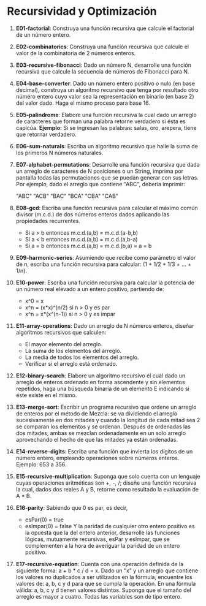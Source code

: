 # Recursividad y Optimización

1) **E01-factorial**: Construya una función recursiva que calcule el factorial de un número entero.

2) **E02-combinatorics**: Construya una función recursiva que calcule el valor de la combinatoria de 2 números enteros.

3) **E03-recursive-fibonacci**: Dado un número N, desarrolle una función recursiva que calcule la secuencia de números de Fibonacci para N.

4) **E04-base-converter**: Dado un número entero positivo o nulo (en base decimal), construya un algoritmo recursivo que tenga por resultado otro número entero cuyo valor sea la representación en binario (en base 2) del valor dado. Haga el mismo proceso para base 16.

5) **E05-palindrome**: Elabore una función recursiva la cual dado un arreglo de caracteres que forman una palabra retorne verdadero si ésta es capicúa. **Ejemplo:** Si se ingresan las palabras: salas, oro, arepera, tiene que retornar verdadero.

6) **E06-sum-naturals**: Escriba un algoritmo recursivo que halle la suma de los primeros N números naturales.

7) **E07-alphabet-permutations**: Desarrolle una función recursiva que dada un arreglo de caracteres de N posiciones o un String, imprima por pantalla todas las permutaciones que se puedan generar con sus letras. Por ejemplo, dado el arreglo que contiene "ABC", debería imprimir:

	"ABC"
	"ACB"
	"BAC"
	"BCA"
	"CBA"
	"CAB"

8) **E08-gcd**: Escriba una función recursiva para calcular el máximo común divisor (m.c.d.) de dos números enteros dados aplicando las propiedades recurrentes.
   - Si a > b entonces m.c.d.(a,b) = m.c.d.(a-b,b)
   - Si a < b entonces m.c.d.(a,b) = m.c.d.(a,b-a)
   - Si a = b entonces m.c.d.(a,b) = m.c.d.(b,a) = a = b

9) **E09-harmonic-series**: Asumiendo que recibe como parámetro el valor de n, escriba una función recursiva para calcular: (1 + 1/2 + 1/3 + ... + 1/n).

10) **E10-power**: Escriba una función recursiva para calcular la potencia de un número real elevado a un entero positivo, partiendo de:
    - x^0 = x
    - x^n = (x*x)^(n/2) si n > 0 y es par
    - x^n = x*(x^(n-1)) si n > 0 y es impar

11) **E11-array-operations**: Dado un arreglo de N números enteros, diseñar algoritmos recursivos que calculen:
    - El mayor elemento del arreglo.
    - La suma de los elementos del arreglo.
    - La media de todos los elementos del arreglo.
    - Verificar si el arreglo está ordenado.

12) **E12-binary-search**: Elabore un algoritmo recursivo el cual dado un arreglo de enteros ordenado en forma ascendente y sin elementos repetidos, haga una búsqueda binaria de un elemento E indicando si éste existe en el mismo.

13) **E13-merge-sort**: Escribir un programa recursivo que ordene un arreglo de enteros por el método de Mezcla: se va dividiendo el arreglo sucesivamente en dos mitades y cuando la longitud de cada mitad sea 2 se comparan los elementos y se ordenan. Después de ordenadas las dos mitades, ambas se mezclan ordenadamente en un solo arreglo aprovechando el hecho de que las mitades ya están ordenadas.

14) **E14-reverse-digits**: Escriba una función que invierta los dígitos de un número entero, empleando operaciones sobre números enteros. Ejemplo: 653 a 356.

15) **E15-recursive-multiplication**: Suponga que solo cuenta con un lenguaje cuyas operaciones aritméticas son +, -, /; diseñe una función recursiva la cual, dados dos reales A y B, retorne como resultado la evaluación de A * B.

16) **E16-parity**: Sabiendo que 0 es par, es decir,
    - esPar(0) = true
    - esImpar(0) = false
    Y la paridad de cualquier otro entero positivo es la opuesta que la del entero anterior, desarrolle las funciones lógicas, mutuamente recursivas, esPar y esImpar, que se complementen a la hora de averiguar la paridad de un entero positivo.

17) **E17-recursive-equation**: Cuenta con una operación definida de la siguiente forma: a + b * c / d = x. Dado un "x" y un arreglo que contiene los valores no duplicados a ser utilizados en la fórmula, encuentre los valores de: a, b, c y d para que se cumpla la operación. En una fórmula válida: a, b, c y d tienen valores distintos. Suponga que el tamaño del arreglo es mayor a cuatro. Todas las variables son de tipo entero.
